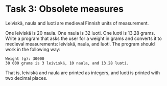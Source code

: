 # Task 3: Obsolete measures

Leiviskä, naula and luoti are medieval Finnish units of measurement.

One leiviskä is 20 naula.
One naula is 32 luoti.
One luoti is 13.28 grams.
Write a program that asks the user for a weight in grams and converts it to medieval measurements: leiviskä, naula, and luoti. The program should work in the following way:

```
Weight (g): 30000
30 000 grams is 3 leiviskä, 10 naula, and 13.28 luoti.
```

That is, leiviskä and naula are printed as integers, and luoti is printed with two decimal places.